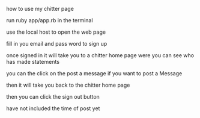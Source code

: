 how to use my chitter page

run ruby app/app.rb in the terminal

use the local host to open the web page

fill in you email and pass word to sign up

once signed in it will take you to a chitter home page were you can see who has made statements

you can the click on the post a message if you want to post a Message

then it will take you back to the chitter home page

then you can click the sign out button

have not included the time of post yet

